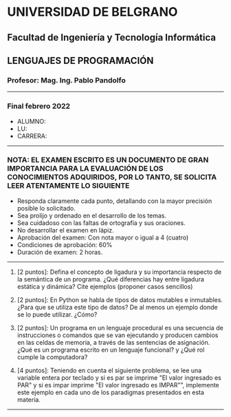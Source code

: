 # UNIVERSIDAD DE BELGRANO

## Facultad de Ingeniería y Tecnología Informática

## LENGUAJES DE PROGRAMACIÓN

### Profesor: Mag. Ing. Pablo Pandolfo

---

### Final febrero 2022

* ALUMNO:  
* LU:
* CARRERA:

---

### NOTA: EL EXAMEN ESCRITO ES UN DOCUMENTO DE GRAN IMPORTANCIA PARA LA EVALUACIÓN DE LOS CONOCIMIENTOS ADQUIRIDOS, POR LO TANTO, SE SOLICITA LEER ATENTAMENTE LO SIGUIENTE

* Responda claramente cada punto, detallando con la mayor precisión posible lo solicitado.
* Sea prolijo y ordenado en el desarrollo de los temas.
* Sea cuidadoso con las faltas de ortografía y sus oraciones.
* No desarrollar el examen en lápiz.
* Aprobación del examen: Con nota mayor o igual a 4 (cuatro)
* Condiciones de aprobación: 60%
* Duración de examen: 2 horas.

---

1. [2 puntos]: Defina el concepto de ligadura y su importancia respecto de la semántica de un programa. ¿Qué diferencias hay entre ligadura estática y dinámica? Cite ejemplos (proponer casos sencillos)

1. [2 puntos]: En Python se habla de tipos de datos mutables e inmutables. ¿Para que se utiliza este tipo de datos? De al menos un ejemplo donde se lo puede utilizar. ¿Cómo?

1. [2 puntos]: Un programa en un lenguaje procedural es una secuencia de instrucciones o comandos que se van ejecutando y producen cambios en las celdas de memoria, a través de las sentencias de asignación. ¿Qué es un programa escrito en un lenguaje funcional? y ¿Qué rol cumple la computadora?

1. [4 puntos]: Teniendo en cuenta el siguiente problema, se lee una variable entera por teclado y si es par se imprime "El valor ingresado es PAR" y si es impar imprime "El valor ingresado es IMPAR"”, implemente este ejemplo en cada uno de los paradigmas presentados en esta materia.

---
